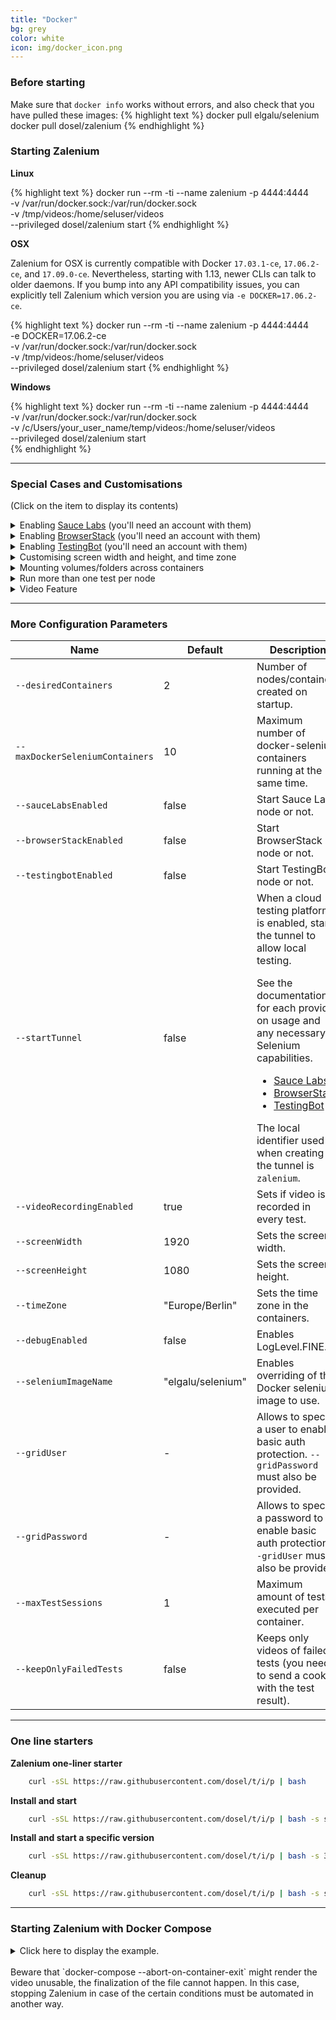```yaml
---
title: "Docker" 
bg: grey
color: white
icon: img/docker_icon.png
---
```


### Before starting

Make sure that `docker info` works without errors, and also check that you have pulled these images:
{% highlight text %}
    docker pull elgalu/selenium
    docker pull dosel/zalenium
{% endhighlight %}

### Starting Zalenium

<i class="fa fa-linux fa-2x" aria-hidden="true"></i> **Linux** 

{% highlight text %}
    docker run --rm -ti --name zalenium -p 4444:4444 \
      -v /var/run/docker.sock:/var/run/docker.sock \
      -v /tmp/videos:/home/seluser/videos \
      --privileged dosel/zalenium start 
{% endhighlight %}

<i class="fa fa-apple fa-2x" aria-hidden="true"></i> **OSX**

Zalenium for OSX is currently compatible with Docker `17.03.1-ce`, `17.06.2-ce`, and `17.09.0-ce`. Nevertheless, starting
with 1.13, newer CLIs can talk to older daemons. If you bump into any API compatibility issues, you can explicitly tell
Zalenium which version you are using via `-e DOCKER=17.06.2-ce`.

{% highlight text %}
    docker run --rm -ti --name zalenium -p 4444:4444 \
      -e DOCKER=17.06.2-ce \
      -v /var/run/docker.sock:/var/run/docker.sock \
      -v /tmp/videos:/home/seluser/videos \
      --privileged dosel/zalenium start
{% endhighlight %}

<i class="fa fa-windows fa-2x" aria-hidden="true"></i> **Windows** 

{% highlight text %}
    docker run --rm -ti --name zalenium -p 4444:4444 \
      -v /var/run/docker.sock:/var/run/docker.sock \
      -v /c/Users/your_user_name/temp/videos:/home/seluser/videos \
      --privileged dosel/zalenium start      
{% endhighlight %}

*** 

### Special Cases and Customisations
(Click on the item to display its contents)

<details>
    <summary>Enabling <a href="https://saucelabs.com/">Sauce Labs</a> (you'll need an account with them)</summary>

    {% highlight text %}
        export SAUCE_USERNAME=<your Sauce Labs username>
        export SAUCE_ACCESS_KEY=<your Sauce Labs access key>
        docker run --rm -ti --name zalenium -p 4444:4444 \
          -e SAUCE_USERNAME -e SAUCE_ACCESS_KEY \
          -v /tmp/videos:/home/seluser/videos \
          -v /var/run/docker.sock:/var/run/docker.sock \
          --privileged dosel/zalenium start --sauceLabsEnabled true
    {% endhighlight %}

</details>

<details>
    <summary>Enabling <a href="https://www.browserstack.com/">BrowserStack</a> (you'll need an account with them)</summary>

    {% highlight text %}
        export BROWSER_STACK_USER=<your BrowserStack username>
        export BROWSER_STACK_KEY=<your BrowserStack access key>
        docker run --rm -ti --name zalenium -p 4444:4444 \
          -e BROWSER_STACK_USER -e BROWSER_STACK_KEY \
          -v /tmp/videos:/home/seluser/videos \
          -v /var/run/docker.sock:/var/run/docker.sock \
          --privileged dosel/zalenium start --browserStackEnabled true
    {% endhighlight %}

</details>

<details>
    <summary>Enabling <a href="https://testingbot.com/">TestingBot</a> (you'll need an account with them)</summary>

    {% highlight text %}
        export TESTINGBOT_KEY=<your TestingBot access key>
        export TESTINGBOT_SECRET=<your TestingBot secret>
        docker run --rm -ti --name zalenium -p 4444:4444 \
          -e TESTINGBOT_KEY -e TESTINGBOT_SECRET \
          -v /tmp/videos:/home/seluser/videos \
          -v /var/run/docker.sock:/var/run/docker.sock \
          --privileged dosel/zalenium start --testingBotEnabled true
    {% endhighlight %}

</details>

<details>
    <summary>Customising screen width and height, and time zone</summary>

    {% highlight text %}
        docker run --rm -ti --name zalenium -p 4444:4444 \
          -v /var/run/docker.sock:/var/run/docker.sock \
          -v /tmp/videos:/home/seluser/videos \
          --privileged dosel/zalenium start --screenWidth 1440 --screenHeight 810 --timeZone "America/Montreal"
    {% endhighlight %}

</details>

<details>
    <summary>Mounting volumes/folders across containers</summary>

    This is a collection of folders that you can mount as volumes when starting Zalenium by prefixing the destination
    with <code>/tmp/node/</code>, and it will be mapped across all the docker-selenium containers from the root folder after
    stripping the <code>/tmp/node/</code> prefix. 
    <br>
    For example, mounting:    
    <br>
    <code>-v /your/local/folder:/tmp/node/home/seluser/folder</code> will map to <code>/home/seluser/folder</code> on the node. 
    <br>
    It can be used to provide further customization to your nodes, such as adding client certificates for your browser,
    or mimicking prior multi-purpose folder, both shown below.


    {% highlight text %}
    docker run --rm -ti --name zalenium -p 4444:4444 \
      -v /var/run/docker.sock:/var/run/docker.sock \
      -v /tmp/videos:/home/seluser/videos \
      -v /your/local/folder/with/certStore:/tmp/node/home/seluser/.pki/nssdb \      
      -v /your/local/folderB:/tmp/node/home/seluser/folderB \      
      -v /tmp/mounted:/tmp/node/tmp/mounted \
      --privileged dosel/zalenium start 
    {% endhighlight %}

    Please take caution in mounting system folders such as <code>/etc</code>, as this behavior has not been tested with such configuration.
    <br>
    <strong>NOTE:</strong> There are certain protected points which cannot be mounted via <code>/tmp/node/</code>. See
    <a href="https://github.com/zalando/zalenium/blob/master/src/main/java/de/zalando/ep/zalenium/container/DockerContainerClient.java">PROTECTED_NODE_MOUNT_POINTS at 
    DockerContainerClient.</a>

</details>

<details>
    <summary>Run more than one test per node</summary>

    By default, Zalenium will run only one test per node/container. This behaviour can be modified by using the flag
    <code>--maxTestSessions</code>. If you setup this flag to a value higher than 1, Zalenium will run up to that given 
    value of tests per node/container. Tuning this value for your test suites should help to reduce the overall 
    execution time since less containers/nodes are started and stopped on demand. Here is an example:


    {% highlight text %}
    docker run --rm -ti --name zalenium -p 4444:4444 \
      -v /var/run/docker.sock:/var/run/docker.sock \
      -v /tmp/videos:/home/seluser/videos \
      --privileged dosel/zalenium start --maxTestSessions 4
    {% endhighlight %}

    This means that up to 4 tests will run in each node/container started by Zalenium. You could combine this parameter
    with <code>--desiredContainers</code> to get an optimal setup for your tests. For example, if you have 20 tests that
    should run with 5 threads, you could start Zalenium with <code>--desiredContainers 5</code> and 
    <code>--maxTestSessions 4</code>. Therefore, 4 tests would be executed in each one of the 5 nodes/containers and 
    the whole test execution should finish earlier. 

</details>

<details>
    <summary>Video Feature</summary>

    When you start Zalenium, and you map a host folder to <code>/home/seluser/videos</code>, it will copy all the 
    generated videos from the executed tests into your host mapped folder.
    <br>
    For example, starting Zalenium like this:

    {% highlight text %}
    docker run --rm -ti --name zalenium -p 4444:4444 \
      -v /var/run/docker.sock:/var/run/docker.sock \
      -v /tmp/videos:/home/seluser/videos \
      --privileged dosel/zalenium start 
    {% endhighlight %}

    will copy the generated videos to your local <code>/tmp/videos</code> folder. This means all videos generated from 
    tests executed in docker-selenium containers, including the ones executed in an integrated cloud testing platform 
    (Sauce Labs, BrowserStack, TestingBot).
    <br>
    The file name will be usually like this:
    <ul>
        <li>
            Zalenium: <code>containerName_testName_browser_platform_timestamp.mp4</code>
            <br>
            <br>
            <ul>
                <li>E.g. <code>zalenium_myTestName_chrome_linux_20170216071201.mp4</code></li>
            </ul>
        </li>
        <li>
            Cloud Testing Platform: <code>cloudPlatform_testName_browser_platform_timestamp.mp4</code>
            <br>
            <br>
            <ul>
                <li>E.g. Sauce Labs <code>saucelabs_myCloudTestName_safari_mac_20170216071201.mp4</code></li>
                <li>E.g. BrowserStack <code>browserstack_myCloudTestName_firefox_windows_20170216071201.mp4</code></li>
            </ul>
        </li>
    </ul>
    
    If the test name is not set via a capability, the Selenium session ID will be used.
</details>


*** 

### More Configuration Parameters

<table class="table table-bordered table-striped table-responsive">
  <thead>
    <tr>
      <th style="width: 150px;">Name</th>
      <th style="width: 50px;">Default</th>
      <th>Description</th>
    </tr>
  </thead>
  <tbody>
    <tr>
      <td><code>--desiredContainers</code></td>
      <td>2</td>
      <td>Number of nodes/containers created on startup.</td>
    </tr>
    <tr>
      <td><code>--maxDockerSeleniumContainers</code></td>
      <td>10</td>
      <td>Maximum number of docker-selenium containers running at the same time.</td>
    </tr>
    <tr>
      <td><code>--sauceLabsEnabled</code></td>
      <td>false</td>
      <td>Start Sauce Labs node or not.</td>
    </tr>
    <tr>
      <td><code>--browserStackEnabled</code></td>
      <td>false</td>
      <td>Start BrowserStack node or not.</td>
    </tr>
    <tr>
      <td><code>--testingbotEnabled</code></td>
      <td>false</td>
      <td>Start TestingBot node or not.</td>
    </tr>
    <tr>
      <td><code>--startTunnel</code></td>
      <td>false</td>
      <td>When a cloud testing platform is enabled, starts the tunnel to allow local testing.
            <p>
                See the documentation for each provider on usage and any necessary Selenium capabilities.
                <ul>
                    <li><a href="https://wiki.saucelabs.com/display/DOCS/Using+Multiple+Sauce+Connect+Tunnels">Sauce Labs</a></li>
                    <li><a href="https://www.browserstack.com/local-testing">BrowserStack</a></li>
                    <li><a href="https://testingbot.com/support/other/tunnel">TestingBot</a></li>
                </ul>
            </p>
            The local identifier used when creating the tunnel is <code>zalenium</code>.
        </td>
    </tr>
    <tr>
      <td><code>--videoRecordingEnabled</code></td>
      <td>true</td>
      <td>Sets if video is recorded in every test.</td>
    </tr>
    <tr>
      <td><code>--screenWidth</code></td>
      <td>1920</td>
      <td>Sets the screen width.</td>
    </tr>
    <tr>
      <td><code>--screenHeight</code></td>
      <td>1080</td>
      <td>Sets the screen height.</td>
    </tr>
    <tr>
      <td><code>--timeZone</code></td>
      <td>"Europe/Berlin"</td>
      <td>Sets the time zone in the containers.</td>
    </tr>
    <tr>
      <td><code>--debugEnabled</code></td>
      <td>false</td>
      <td>Enables LogLevel.FINE.</td>
    </tr>
    <tr>
      <td><code>--seleniumImageName</code></td>
      <td>"elgalu/selenium"</td>
      <td>Enables overriding of the Docker selenium image to use.</td>
    </tr>
    <tr>
      <td><code>--gridUser</code></td>
      <td>-</td>
      <td>Allows to specify a user to enable basic auth protection. <code>--gridPassword</code> must also be provided.</td>
    </tr>
    <tr>
      <td><code>--gridPassword</code></td>
      <td>-</td>
      <td>Allows to specify a password to enable basic auth protection. <code>--gridUser</code> must also be provided.</td>
    </tr>
    <tr>
      <td><code>--maxTestSessions</code></td>
      <td>1</td>
      <td>Maximum amount of tests executed per container.</td>
    </tr>
    <tr>
      <td><code>--keepOnlyFailedTests</code></td>
      <td>false</td>
      <td>Keeps only videos of failed tests (you need to send a cookie with the test result).</td>
    </tr>
  </tbody>
</table>

*** 

### One line starters

**Zalenium one-liner starter**

```sh
    curl -sSL https://raw.githubusercontent.com/dosel/t/i/p | bash
```
  
**Install and start**

```sh
    curl -sSL https://raw.githubusercontent.com/dosel/t/i/p | bash -s start
```

**Install and start a specific version**

```sh
    curl -sSL https://raw.githubusercontent.com/dosel/t/i/p | bash -s 3.8.1a start
```

**Cleanup**

```sh
    curl -sSL https://raw.githubusercontent.com/dosel/t/i/p | bash -s stop
```

***

### Starting Zalenium with Docker Compose

<details>
    <summary>Click here to display the example.</summary>
    
    {% highlight text %}
    # Usage:
    #   docker-compose up --force-recreate
    version: '2.1'
    
    services:
      #--------------#
      zalenium:
        image: "dosel/zalenium"
        container_name: zalenium
        hostname: zalenium
        tty: true
        volumes:
          - /tmp/videos:/home/seluser/videos
          - /var/run/docker.sock:/var/run/docker.sock
          - /usr/bin/docker:/usr/bin/docker
        ports:
          - 4444:4444
        command: >
          start --desiredContainers 2
                --maxDockerSeleniumContainers 8
                --screenWidth 800 --screenHeight 600
                --timeZone "Europe/Berlin"
                --videoRecordingEnabled true
                --sauceLabsEnabled false
                --browserStackEnabled false
                --testingBotEnabled false
                --startTunnel false
        environment:
          - HOST_UID
          - HOST_GID
          - SAUCE_USERNAME
          - SAUCE_ACCESS_KEY
          - BROWSER_STACK_USER
          - BROWSER_STACK_KEY
          - TESTINGBOT_KEY
          - TESTINGBOT_SECRET
    
      mock:
        image: elgalu/google_adwords_mock
        depends_on:
          - zalenium
        ports:
          - 8080:8080
        tty: true
        environment:
          - MOCK_SERVER_PORT=8080
    {% endhighlight %}
    
</details>

<br>
Beware that `docker-compose --abort-on-container-exit` might render the video unusable, the finalization of the file 
cannot happen. In this case, stopping Zalenium in case of the certain conditions must be automated in another way.